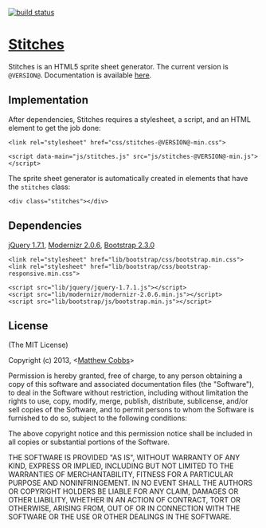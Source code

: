 [![build status](https://raw.github.com/draeton/stitches/master/out/status.png)](http://draeton.github.com/stitches/)

[Stitches](http://draeton.github.com/stitches/)
==========

Stitches is an HTML5 sprite sheet generator.
The current version is `@VERSION@`. Documentation is available
[here](http://draeton.github.com/stitches/repo/docs/stitches.html).

## Implementation

After dependencies, Stitches requires a stylesheet, a script, and an HTML element to get the job done:

    <link rel="stylesheet" href="css/stitches-@VERSION@-min.css">

    <script data-main="js/stitches.js" src="js/stitches-@VERSION@-min.js"></script>

The sprite sheet generator is automatically created in elements that have the `stitches` class:

    <div class="stitches"></div>

## Dependencies

[jQuery 1.7.1](http://jquery.com/), [Modernizr 2.0.6](http://modernizr.com/), [Bootstrap 2.3.0](http://twitter.github.com/bootstrap/)

    <link rel="stylesheet" href="lib/bootstrap/css/bootstrap.min.css">
    <link rel="stylesheet" href="lib/bootstrap/css/bootstrap-responsive.min.css">

    <script src="lib/jquery/jquery-1.7.1.js"></script>
    <script src="lib/modernizr/modernizr-2.0.6.min.js"></script>
    <script src="lib/bootstrap/js/bootstrap.min.js"></script>

## License

(The MIT License)

Copyright (c) 2013, <[Matthew Cobbs](mailto:draeton@gmail.com)>

Permission is hereby granted, free of charge, to any person obtaining
a copy of this software and associated documentation files (the
"Software"), to deal in the Software without restriction, including
without limitation the rights to use, copy, modify, merge, publish,
distribute, sublicense, and/or sell copies of the Software, and to
permit persons to whom the Software is furnished to do so, subject to
the following conditions:

The above copyright notice and this permission notice shall be included
in all copies or substantial portions of the Software.

THE SOFTWARE IS PROVIDED "AS IS", WITHOUT WARRANTY OF ANY KIND, EXPRESS
OR IMPLIED, INCLUDING BUT NOT LIMITED TO THE WARRANTIES OF
MERCHANTABILITY, FITNESS FOR A PARTICULAR PURPOSE AND NONINFRINGEMENT.
IN NO EVENT SHALL THE AUTHORS OR COPYRIGHT HOLDERS BE LIABLE FOR ANY
CLAIM, DAMAGES OR OTHER LIABILITY, WHETHER IN AN ACTION OF CONTRACT,
TORT OR OTHERWISE, ARISING FROM, OUT OF OR IN CONNECTION WITH THE
SOFTWARE OR THE USE OR OTHER DEALINGS IN THE SOFTWARE.